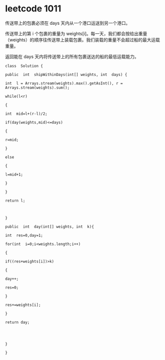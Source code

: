 ﻿# leetcode 1011

传送带上的包裹必须在 days 天内从一个港口运送到另一个港口。

传送带上的第 i 个包裹的重量为 weights[i]。每一天，我们都会按给出重量（weights）的顺序往传送带上装载包裹。我们装载的重量不会超过船的最大运载重量。

返回能在 days 天内将传送带上的所有包裹送达的船的最低运载能力。

```
class  Solution {

public  int  shipWithinDays(int[] weights, int  days) {

int  l = Arrays.stream(weights).max().getAsInt(), r = Arrays.stream(weights).sum();

while(l<r)

{

int  mid=l+(r-l)/2;

if(day(weights,mid)<=days)

{

r=mid;

}

else

{

l=mid+1;

}

}

return l;

  

}

public  int  day(int[] weights, int  k){

int  res=0,day=1;

for(int  i=0;i<weights.length;i++)

{

if((res+weights[i])>k)

{

day++;

res=0;

}

res+=weights[i];

}

return day;

  
  

}

}
```

